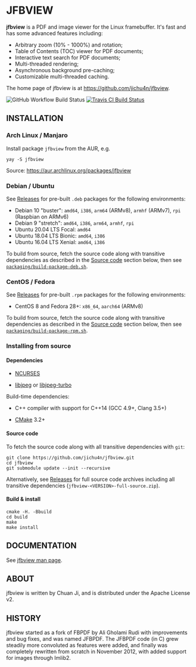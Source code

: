 JFBVIEW
=======

**jfbview** is a PDF and image viewer for the Linux framebuffer. It's fast and has
some advanced features including:

  * Arbitrary zoom (10% - 1000%) and rotation;
  * Table of Contents (TOC) viewer for PDF documents;
  * Interactive text search for PDF documents;
  * Multi-threaded rendering;
  * Asynchronous background pre-caching;
  * Customizable multi-threaded caching.

The home page of jfbview is at https://github.com/jichu4n/jfbview.

![GitHub Workflow Build Status](https://github.com/jichu4n/jfbview/workflows/build/badge.svg)
[![Travis CI Build Status](https://travis-ci.org/jichu4n/jfbview.svg?branch=master)](https://travis-ci.org/jichu4n/jfbview)

INSTALLATION
------------

### Arch Linux / Manjaro

Install package `jfbview` from the AUR, e.g.

```
yay -S jfbview
```

Source: https://aur.archlinux.org/packages/jfbview

### Debian / Ubuntu

See [Releases](https://github.com/jichu4n/jfbview/releases) for pre-built
`.deb` packages for the following environments:

  - Debian 10 "buster": `amd64`, `i386`, `arm64` (ARMv8), `armhf` (ARMv7), `rpi` (Raspbian on ARMv6)
  - Debian 9 "stretch": `amd64`, `i386`, `arm64`, `armhf`, `rpi`
  - Ubuntu 20.04 LTS Focal: `amd64`
  - Ubuntu 18.04 LTS Bionic: `amd64`, `i386`
  - Ubuntu 16.04 LTS Xenial: `amd64`, `i386`

To build from source, fetch the source code along with transitive dependencies as described in the [Source code](#source-code) section below, then see
[`packaging/build-package-deb.sh`](https://github.com/jichu4n/jfbview/blob/master/packaging/build-package-deb.sh).

### CentOS / Fedora

See [Releases](https://github.com/jichu4n/jfbview/releases) for pre-built `.rpm` packages for the following environments:

  - CentOS 8 and Fedora 28+: `x86_64`, `aarch64` (ARMv8)

To build from source, fetch the source code along with transitive dependencies as described in the [Source code](#source-code) section below, then see
[`packaging/build-package-rpm.sh`](https://github.com/jichu4n/jfbview/blob/master/packaging/build-package-rpm.sh).

### Installing from source

#### Dependencies

  - [NCURSES](https://invisible-island.net/ncurses/ncurses.html)

  - [libjpeg](http://libjpeg.sourceforge.net/) or [libjpeg-turbo](https://libjpeg-turbo.org/)

Build-time dependencies:

  - C++ compiler with support for C++14 (GCC 4.9+, Clang 3.5+)

  - [CMake](https://cmake.org/) 3.2+

#### Source code

To fetch the source code along with all transitive dependencies with `git`:

```
git clone https://github.com/jichu4n/jfbview.git
cd jfbview
git submodule update --init --recursive
```

Alternatively, see [Releases](https://github.com/jichu4n/jfbview/releases) for
full source code archives including all transitive dependencies
(`jfbview-<VERSION>-full-source.zip`).

#### Build & install

```
cmake -H. -Bbuild
cd build
make
make install
```

DOCUMENTATION
-------------

See [jfbview man page](https://htmlpreview.github.io/?https://github.com/jichu4n/jfbview/blob/master/doc/jfbview.1.html).

ABOUT
-----

jfbview is written by Chuan Ji, and is distributed under the Apache License v2.

HISTORY
-------

jfbview started as a fork of FBPDF by Ali Gholami Rudi with improvements and bug
fixes, and was named JFBPDF. The JFBPDF code (in C) grew steadily more
convoluted as features were added, and finally was completely rewritten from
scratch in November 2012, with added support for images through Imlib2.


